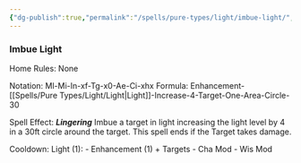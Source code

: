 ```yaml
---
{"dg-publish":true,"permalink":"/spells/pure-types/light/imbue-light/","tags":["Spell/Light","Spell/Imbue","Spell/Lingering"]}
---
```


### Imbue Light
Home Rules: None

Notation: Ml-Mi-In-xf-Tg-x0-Ae-Ci-xhx
Formula: Enhancement-[[Spells/Pure Types/Light/Light\|Light]]-Increase-4-Target-One-Area-Circle-30

Spell Effect: ***Lingering*** 
Imbue a target in light increasing the light level by 4 in a 30ft circle around the target. This spell ends if the Target takes damage.

Cooldown: 
Light (1): - Enhancement (1) + Targets - Cha Mod - Wis Mod